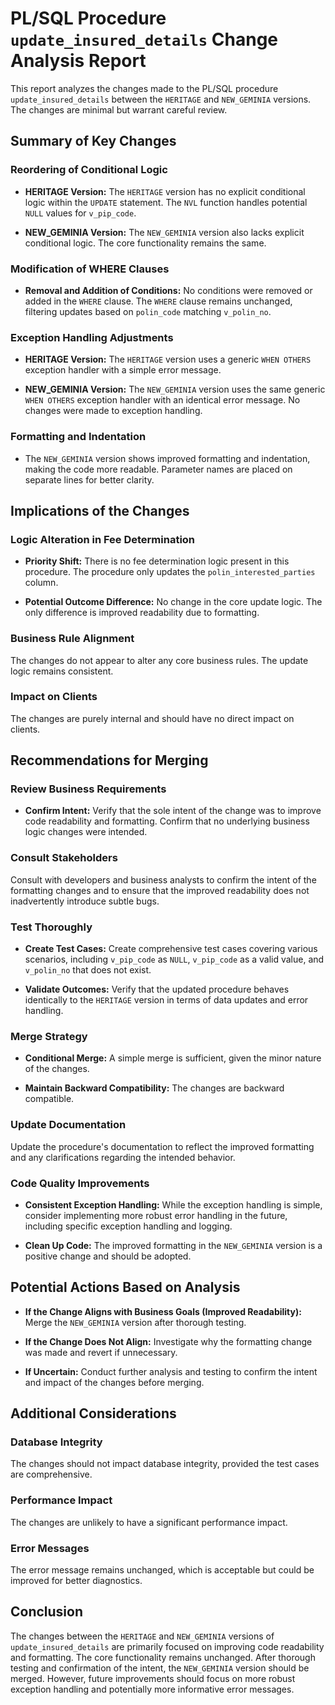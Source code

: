 # PL/SQL Procedure `update_insured_details` Change Analysis Report

This report analyzes the changes made to the PL/SQL procedure `update_insured_details` between the `HERITAGE` and `NEW_GEMINIA` versions.  The changes are minimal but warrant careful review.

## Summary of Key Changes

### Reordering of Conditional Logic

* **HERITAGE Version:** The `HERITAGE` version has no explicit conditional logic within the `UPDATE` statement.  The `NVL` function handles potential `NULL` values for `v_pip_code`.

* **NEW_GEMINIA Version:** The `NEW_GEMINIA` version also lacks explicit conditional logic. The core functionality remains the same.


### Modification of WHERE Clauses

* **Removal and Addition of Conditions:** No conditions were removed or added in the `WHERE` clause. The `WHERE` clause remains unchanged, filtering updates based on `polin_code` matching `v_polin_no`.

### Exception Handling Adjustments

* **HERITAGE Version:** The `HERITAGE` version uses a generic `WHEN OTHERS` exception handler with a simple error message.

* **NEW_GEMINIA Version:** The `NEW_GEMINIA` version uses the same generic `WHEN OTHERS` exception handler with an identical error message.  No changes were made to exception handling.

### Formatting and Indentation

* The `NEW_GEMINIA` version shows improved formatting and indentation, making the code more readable.  Parameter names are placed on separate lines for better clarity.


## Implications of the Changes

### Logic Alteration in Fee Determination

* **Priority Shift:** There is no fee determination logic present in this procedure.  The procedure only updates the `polin_interested_parties` column.

* **Potential Outcome Difference:** No change in the core update logic.  The only difference is improved readability due to formatting.

### Business Rule Alignment

The changes do not appear to alter any core business rules. The update logic remains consistent.

### Impact on Clients

The changes are purely internal and should have no direct impact on clients.


## Recommendations for Merging

### Review Business Requirements

* **Confirm Intent:** Verify that the sole intent of the change was to improve code readability and formatting.  Confirm that no underlying business logic changes were intended.

### Consult Stakeholders

Consult with developers and business analysts to confirm the intent of the formatting changes and to ensure that the improved readability does not inadvertently introduce subtle bugs.

### Test Thoroughly

* **Create Test Cases:** Create comprehensive test cases covering various scenarios, including `v_pip_code` as `NULL`, `v_pip_code` as a valid value, and `v_polin_no` that does not exist.

* **Validate Outcomes:** Verify that the updated procedure behaves identically to the `HERITAGE` version in terms of data updates and error handling.

### Merge Strategy

* **Conditional Merge:** A simple merge is sufficient, given the minor nature of the changes.

* **Maintain Backward Compatibility:** The changes are backward compatible.

### Update Documentation

Update the procedure's documentation to reflect the improved formatting and any clarifications regarding the intended behavior.

### Code Quality Improvements

* **Consistent Exception Handling:** While the exception handling is simple, consider implementing more robust error handling in the future, including specific exception handling and logging.

* **Clean Up Code:** The improved formatting in the `NEW_GEMINIA` version is a positive change and should be adopted.


## Potential Actions Based on Analysis

* **If the Change Aligns with Business Goals (Improved Readability):** Merge the `NEW_GEMINIA` version after thorough testing.

* **If the Change Does Not Align:** Investigate why the formatting change was made and revert if unnecessary.

* **If Uncertain:** Conduct further analysis and testing to confirm the intent and impact of the changes before merging.


## Additional Considerations

### Database Integrity

The changes should not impact database integrity, provided the test cases are comprehensive.

### Performance Impact

The changes are unlikely to have a significant performance impact.

### Error Messages

The error message remains unchanged, which is acceptable but could be improved for better diagnostics.


## Conclusion

The changes between the `HERITAGE` and `NEW_GEMINIA` versions of `update_insured_details` are primarily focused on improving code readability and formatting.  The core functionality remains unchanged.  After thorough testing and confirmation of the intent, the `NEW_GEMINIA` version should be merged.  However, future improvements should focus on more robust exception handling and potentially more informative error messages.
